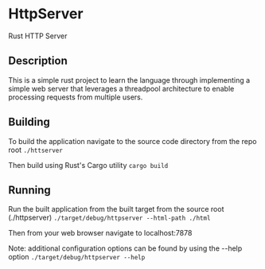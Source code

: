 # HttpServer
Rust HTTP Server

## Description
This is a simple rust project to learn the language through implementing a simple web server that leverages a threadpool architecture to enable processing requests from multiple users.

## Building
To build the application navigate to the source code directory from the repo root `./httserver`

Then build using Rust's Cargo utility `cargo build`

## Running
Run the built application from the built target from the source root (./httpserver) `./target/debug/httpserver --html-path ./html`

Then from your web browser navigate to localhost:7878

Note: additional configuration options can be found by using the --help option `./target/debug/httpserver --help`